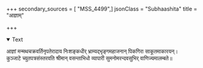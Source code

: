 +++
secondary_sources = [ "MSS_4499",]
jsonClass = "Subhaashita"
title = "आज्ञाम्"

+++

<details open><summary>Text</summary>

आज्ञां मन्मथचक्रवर्तिनृपतेरादाय निःशङ्कधीर् भ्राम्यद्भृङ्गमहाजनान् पिकगिरा साकूतमाकारयन्।  
कुञ्जाटे च्युतपत्रसंस्तरवति श्रीमान् वसन्ताभिधो व्यापारी सुमनोमरन्दवसुभिर् वाणिज्यमालम्बते॥
</details>
